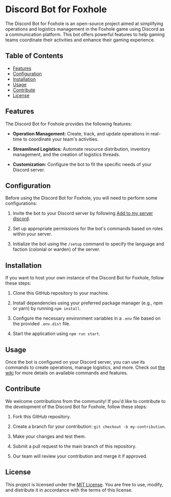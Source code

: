 # Discord Bot for Foxhole

The Discord Bot for Foxhole is an open-source project aimed at simplifying operations and logistics management in the Foxhole game using Discord as a communication platform. This bot offers powerful features to help gaming teams coordinate their activities and enhance their gaming experience.

## Table of Contents

- [Features](#features)
- [Configuration](#configuration)
- [Installation](#installation)
- [Usage](#usage)
- [Contribute](#contribute)
- [License](#license)

## Features

The Discord Bot for Foxhole provides the following features:

- **Operation Management:** Create, track, and update operations in real-time to coordinate your team's activities.

- **Streamlined Logistics:** Automate resource distribution, inventory management, and the creation of logistics threads.

- **Customization:** Configure the bot to fit the specific needs of your Discord server.

## Configuration

Before using the Discord Bot for Foxhole, you will need to perform some configurations:

1. Invite the bot to your Discord server by following [Add to my server discord](https://discord.com/api/oauth2/authorize?client_id=1149421904428544081&permissions=328565001280&scope=applications.commands%20bot).

2. Set up appropriate permissions for the bot's commands based on roles within your server.

3. Initialize the bot using the `/setup` command to specify the language and faction (colonial or warden) of the server.

## Installation

If you want to host your own instance of the Discord Bot for Foxhole, follow these steps:

1. Clone this GitHub repository to your machine.

2. Install dependencies using your preferred package manager (e.g., npm or yarn) by running `npm install`.

3. Configure the necessary environment variables in a `.env` file based on the provided `.env.dist` file.

4. Start the application using `npm run start`.

## Usage

Once the bot is configured on your Discord server, you can use its commands to create operations, manage logistics, and more. Check out [the wiki](https://github.com/Jokod/discord-bot-foxhole/wiki) for more details on available commands and features.

## Contribute

We welcome contributions from the community! If you'd like to contribute to the development of the Discord Bot for Foxhole, follow these steps:

1. Fork this GitHub repository.

2. Create a branch for your contribution: `git checkout -b my-contribution`.

3. Make your changes and test them.

4. Submit a pull request to the main branch of this repository.

5. Our team will review your contribution and merge it if approved.

## License

This project is licensed under the [MIT License](LICENSE). You are free to use, modify, and distribute it in accordance with the terms of this license.
